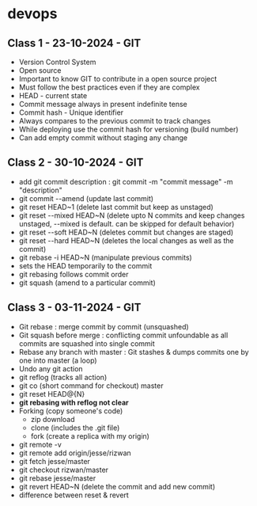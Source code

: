# **devops**

## **Class 1 - 23-10-2024 - GIT**

- Version Control System
- Open source
- Important to know GIT to contribute in a open source project
- Must follow the best practices even if they are complex
- HEAD - current state
- Commit message always in present indefinite tense
- Commit hash - Unique identifier
- Always compares to the previous commit to track changes
- While deploying use the commit hash for versioning (build number)
- Can add empty commit without staging any change

## **Class 2 - 30-10-2024 - GIT**

- add git commit description : git commit -m "commit message" -m "description"
- git commit --amend (update last commit)
- git reset HEAD~1 (delete last commit but keep as unstaged)
- git reset --mixed HEAD~N (delete upto N commits and keep changes unstaged, --mixed is default. can be skipped for default behavior)
- git reset --soft HEAD~N (deletes commit but changes are staged)
- git reset --hard HEAD~N (deletes the local changes as well as the commit)
- git rebase -i HEAD~N (manipulate previous commits)
- sets the HEAD temporarily to the commit
- git rebasing follows commit order
- git squash (amend to a particular commit)

## **Class 3 - 03-11-2024 - GIT**

- Git rebase : merge commit by commit (unsquashed)
- Git squash before merge : conflicting commit unfoundable as all commits are squashed into single commit
- Rebase any branch with master : Git stashes & dumps commits one by one into master (a loop)
- Undo any git action
- git reflog (tracks all action)
- git co (short command for checkout) master
- git reset HEAD@{N}
- **git rebasing with reflog not clear**
- Forking (copy someone's code)
  - zip download
  - clone (includes the .git file)
  - fork (create a replica with my origin)
- git remote -v
- git remote add origin/jesse/rizwan
- git fetch jesse/master
- git checkout rizwan/master
- git rebase jesse/master
- git revert HEAD~N (delete the commit and add new commit)
- difference between reset & revert
